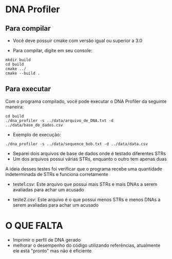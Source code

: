 # DNA Profiler

## Para compilar

- Você deve possuir cmake com versão igual ou superior a 3.0

- Para compilar, digite em seu console:

```
mkdir build
cd build
cmake ../
cmake --build .
```

## Para executar

Com o programa compilado, você pode executar o DNA Profiler da seguinte maneira:
 
```
cd build
./dna_profiler -s ../data/arquivo_de_DNA.txt -d ../data/base_de_dados.csv
```

- Exemplo de execução:

```
./dna_profiler -s ../data/sequence_bob.txt -d ../data/data.csv
```

- Separei dois arquivos de base de dados onde é testado diferentes STRs
- Um dos arquivos possui várias STRs, enquanto o outro tem apenas duas

A ideia desses testes foi verificar que o programa recebe uma quantidade indeterminada de STRs
e funciona corretamente

- teste1.csv: 
 Este arquivo que possui mais STRs e mais DNAs a serem avaliadas para achar um acusado

- teste2.csv: 
 Este arquivo é o que possui menos STRs e menos DNAs a serem avaliadas para achar um acusado

# O QUE FALTA
- Imprimir o perfil de DNA gerado
- melhorar o desempenho do código utilizando referências, atualmente ele está "pronto" mas não é eficiente

